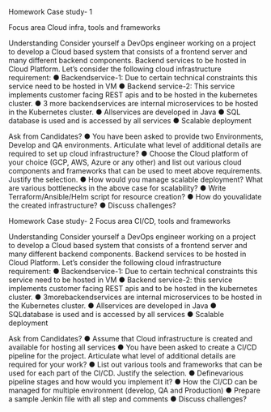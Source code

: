  Homework Case study- 1

 Focus area
 Cloud infra, tools and frameworks
 
 Understanding
 Consider yourself a DevOps engineer working on a project to develop a Cloud based system that
 consists of a frontend server and many different backend components. Backend services to be hosted in
 Cloud Platform. Let’s consider the following cloud infrastructure requirement:
	● Backendservice-1: Due to certain technical constraints this service need to be hosted in VM
 	● Backend service-2: This service implements customer facing REST apis and to be hosted in the kubernetes cluster.
 	● 3 more backendservices are internal microservices to be hosted in the Kubernetes cluster.
 	● Allservices are developed in Java
 	● SQL database is used and is accessed by all services
 	● Scalable deployment

 Ask from Candidates?
 	● You have been asked to provide two Environments, Develop and QA environments. Articulate
      what level of additional details are required to set up cloud infrastructure?
 	● Choose the Cloud platform of your choice (GCP, AWS, Azure or any other) and list out various
 	  cloud components and frameworks that can be used to meet above requirements. Justify the selection.
 	● How would you manage scalable deployment? What are various bottlenecks in the above case for scalability?
 	● Write Terraform/Ansible/Helm script for resource creation?
 	● How do youvalidate the created infrastructure?
 	● Discuss challenges?

Homework Case study- 2
 Focus area
 CI/CD, tools and frameworks

 Understanding
 Consider yourself a DevOps engineer working on a project to develop a Cloud based system that
 consists of a frontend server and many different backend components. Backend services to be hosted in
 Cloud Platform. Let’s consider the following cloud infrastructure requirement:
 	● Backendservice-1: Due to certain technical constraints this service need to be hosted in VM
 	● Backend service-2: this service implements customer facing REST apis and to be hosted in the kubernetes cluster.
 	● 3morebackendservices are internal microservices to be hosted in the Kubernetes cluster.
 	● Allservices are developed in Java
 	● SQLdatabase is used and is accessed by all services
 	● Scalable deployment

 Ask from Candidates?
 	● Assume that Cloud infrastructure is created and available for hosting all services
 	● You have been asked to create a CI/CD pipeline for the project. Articulate what level of additional
      details are required for your work?
 	● List out various tools and frameworks that can be used for each part of the CI/CD. Justify the selection.
 	● Definevarious pipeline stages and how would you implement it?
 	● How the CI/CD can be managed for multiple environment (develop, QA and Production)
 	● Prepare a sample Jenkin file with all step and comments
 	● Discuss challenges?